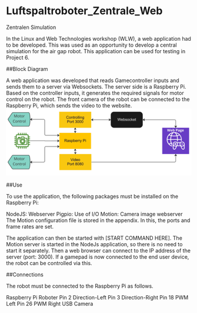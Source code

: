 # Luftspaltroboter_Zentrale_Web

Zentralen Simulation

In the Linux and Web Technologies workshop (WLW), a web application had to be developed. This was used as an opportunity to develop a central simulation for the air gap robot. This application can be used for testing in Project 6.

##Block Diagram

A web application was developed that reads Gamecontroller inputs and sends them to a server via Websockets.
The server side is a Raspberry Pi. Based on the controller inputs, it generates the required signals for motor control on the robot.
The front camera of the robot can be connected to the Raspberry Pi, which sends the video to the website.
![ALT](/Block.jpg)

##Use

To use the application, the following packages must be installed on the Raspberry Pi:

NodeJS: Webserver
Pigpio: Use of I/O
Motion: Camera image webserver
The Motion configuration file is stored in the appendix. In this, the ports and frame rates are set.

The application can then be started with [START COMMAND HERE]. The Motion server is started in the NodeJs application, so there is no need to start it separately. Then a web browser can connect to the IP address of the server (port: 3000). If a gamepad is now connected to the end user device, the robot can be controlled via this.

##Connections

The robot must be connected to the Raspberry Pi as follows.

Raspberry Pi	Roboter
Pin 2	Direction-Left
Pin 3	Direction-Right
Pin 18	PWM Left
Pin 26	PWM Right
USB	Camera